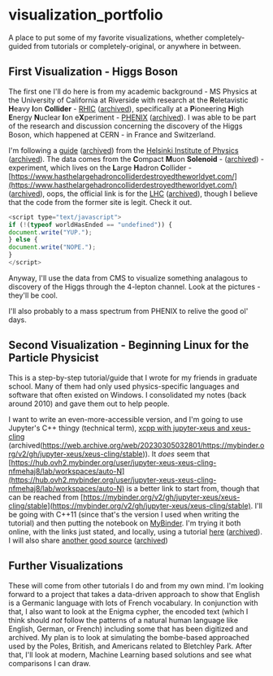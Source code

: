 # visualization_portfolio
A place to put some of my favorite visualizations, whether completely-guided from tutorials or completely-original, or anywhere in between.

## First Visualization - Higgs Boson

The first one I'll do here is from my academic background - MS Physics at the University of California at Riverside with research at the **R**eletavistic **H**eavy **I**on **Collider** - [RHIC](https://www.bnl.gov/rhic/) ([archived](https://web.archive.org/web/20230303001906/https://www.bnl.gov/rhic/)), specifically at a **P**ioneering **H**igh **E**nergy **N**uclear **I**on e**X**periment - [PHENIX](https://www.phenix.bnl.gov/) ([archived](https://web.archive.org/web/20230305034745/https://www.phenix.bnl.gov/)). I was able to be part of the research and discussion concerning the discovery of the Higgs Boson, which happened at CERN - in France and Switzerland.

I'm following a [guide](https://opendata-education.github.io/en_Workshops/exercises/discussion.html) ([archived](https://web.archive.org/web/20230305034951/https://opendata-education.github.io/en_Workshops/exercises/discussion.html)) from the [Helsinki Institute of Physics]() ([archived]()). The data comes from the **C**ompact **M**uon **Solenoid** - []() ([archived]()) - experiment, which lives on the **L**arge **H**adron **C**ollider - [https://www.hasthelargehadroncolliderdestroyedtheworldyet.com/](https://www.hasthelargehadroncolliderdestroyedtheworldyet.com/) ([archived](https://web.archive.org/web/20230216163611/https://hasthelargehadroncolliderdestroyedtheworldyet.com/)), oops, the official link is for the [LHC]() ([archived]()), though I believe that the code from the former site is legit. Check it out.

```javascript
<script type="text/javascript">
if (!(typeof worldHasEnded == "undefined")) {
document.write("YUP.");
} else {
document.write("NOPE.");
}
</script>
```

Anyway, I'll use the data from CMS to visualize something analagous to discovery of the Higgs through the 4-lepton channel. Look at the pictures - they'll be cool.

I'll also probably to a mass spectrum from PHENIX to relive the good ol' days.

## Second Visualization - Beginning Linux for the Particle Physicist

This is a step-by-step tutorial/guide that I wrote for my friends in graduate school. Many of them had only used physics-specific languages and software that often existed on Windows. I consolidated my notes (back around 2010) and gave them out to help people. 

I want to write an even-more-accessible version, and I'm going to use Jupyter's C++ thingy (technical term), [xcpp with jupyter-xeus and xeus-cling](https://mybinder.org/v2/gh/jupyter-xeus/xeus-cling/stable) (archived(https://web.archive.org/web/20230305032801/https://mybinder.org/v2/gh/jupyter-xeus/xeus-cling/stable)). It _does_ seem that [https://hub.ovh2.mybinder.org/user/jupyter-xeus-xeus-cling-nfmehaj8/lab/workspaces/auto-N](https://hub.ovh2.mybinder.org/user/jupyter-xeus-xeus-cling-nfmehaj8/lab/workspaces/auto-N) is a better link to start from, though that can be reached from [https://mybinder.org/v2/gh/jupyter-xeus/xeus-cling/stable](https://mybinder.org/v2/gh/jupyter-xeus/xeus-cling/stable). I'll be going with C++11 (since that's the version I used when writing the tutorial) and then putting the notebook on [MyBinder](). I'm trying it both online, with the links just stated, and locally, using a tutorial [here](https://www.pranav.ai/cplusplus-for-jupyter) ([archived]()). I will also share [another good source](https://blog.jupyter.org/interactive-workflows-for-c-with-jupyter-fe9b54227d92) ([archived]())

## Further Visualizations

These will come from other tutorials I do and from my own mind. I'm looking forward to a project that takes a data-driven approach to show that English is a Germanic language with lots of French vocabulary. In conjunction with that, I also want to look at the Enigma cypher, the encoded text (which I think should _not_ follow the patterns of a natural human language like English, German, or French) including some that has been digitized and archived. My plan is to look at simulating the bombe-based approached used by the Poles, British, and Americans related to Bletchley Park. After that, I'll look at modern, Machine Learning based solutions and see what comparisons I can draw.
